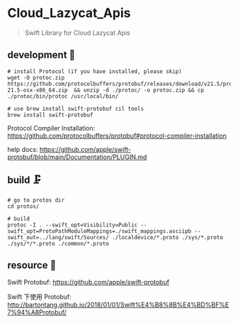 <!--
 * @Author: Bin
 * @Date: 2022-08-09
 * @FilePath: /lzc-sdk/lang/swift/README.md
-->

# Cloud_Lazycat_Apis

> Swift Library for Cloud Lazycat Apis

## development 💽

```
# install Protocol (if you have installed, please skip)
wget -O protoc.zip  https://github.com/protocolbuffers/protobuf/releases/download/v21.5/protoc-21.5-osx-x86_64.zip  && unzip -d ./protoc/ -o protoc.zip && cp ./protoc/bin/protoc /usr/local/bin/

# use brew install swift-protobuf cil tools
brew install swift-protobuf
```

Protocol Compiler Installation: <https://github.com/protocolbuffers/protobuf#protocol-compiler-installation>

help docs: <https://github.com/apple/swift-protobuf/blob/main/Documentation/PLUGIN.md>

## build 🗜

```
# go to protos dir
cd protos/

# build
protoc -I . --swift_opt=Visibility=Public --swift_opt=ProtoPathModuleMappings=./swift_mappings.asciipb --swift_out=../lang/swift/Sources/ ./localdevice/*.proto ./sys/*.proto ./sys/*/*.proto ./common/*.proto
```

## resource 💾

Swift Protobuf: <https://github.com/apple/swift-protobuf>

Swift 下使用 Protobuf: <http://bartontang.github.io/2018/01/01/Swift%E4%B8%8B%E4%BD%BF%E7%94%A8Protobuf/>
